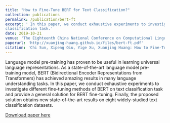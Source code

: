 ```yaml
---
title: "How to Fine-Tune BERT for Text Classification?"
collection: publications
permalink: /publication/bert-ft
excerpt: ' In this paper, we conduct exhaustive experiments to investigate different fine-tuning methods of BERT on text
classification task.'
date: 2019-10-21
venue: 'The Eighteenth China National Conference on Computational Linguistics'
paperurl: 'http://xuanjing-huang.github.io/files/bert-ft.pdf'
citation: 'Chi Sun, Xipeng Qiu, Yige Xu, Xuanjing Huang: How to Fine-Tune BERT for Text Classification? CCL 2019: 194-206'
---
```

Language model pre-training has proven to be useful in learning universal language representations. As a state-of-the-art language model pre-training model, BERT (Bidirectional Encoder Representations from Transformers) has achieved amazing results in many language understanding tasks. In this paper, we conduct exhaustive experiments to investigate different fine-tuning methods of BERT on text classification task and provide a general solution for BERT fine-tuning. Finally, the proposed solution obtains new state-of-the-art results on eight widely-studied text classification datasets.

[Download paper here](http://xuanjing-huang.github.io/files/bert-ft.pdf)
